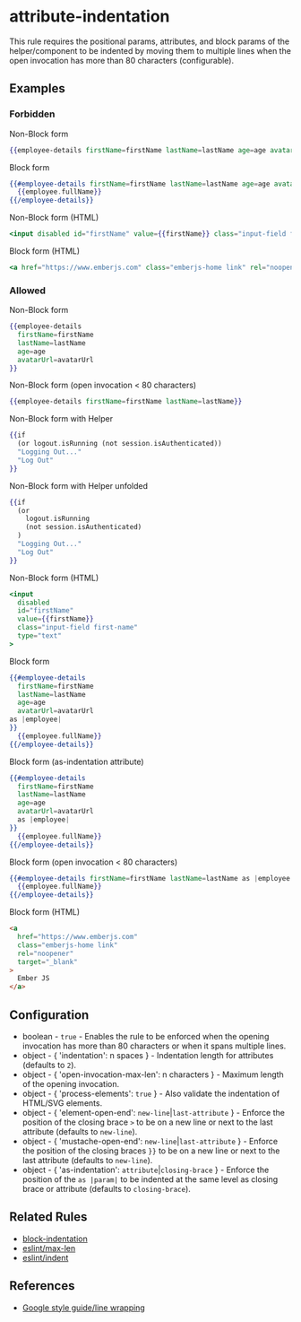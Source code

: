 # attribute-indentation

This rule requires the positional params, attributes, and block params of the helper/component to be indented by moving them to multiple lines when the open invocation has more than 80 characters (configurable).

## Examples

### Forbidden

Non-Block form

```hbs
{{employee-details firstName=firstName lastName=lastName age=age avatarUrl=avatarUrl}}
```

Block form

```hbs
{{#employee-details firstName=firstName lastName=lastName age=age avatarUrl=avatarUrl as |employee|}}
  {{employee.fullName}}
{{/employee-details}}
```

Non-Block form (HTML)

```hbs
<input disabled id="firstName" value={{firstName}} class="input-field first-name" type="text">
```

Block form (HTML)

```hbs
<a href="https://www.emberjs.com" class="emberjs-home link" rel="noopener" target="_blank">Ember JS</a>
```

### Allowed

Non-Block form

```hbs
{{employee-details
  firstName=firstName
  lastName=lastName
  age=age
  avatarUrl=avatarUrl
}}
```

Non-Block form (open invocation < 80 characters)

```hbs
{{employee-details firstName=firstName lastName=lastName}}
```

Non-Block form with Helper

```hbs
{{if
  (or logout.isRunning (not session.isAuthenticated))
  "Logging Out..."
  "Log Out"
}}
```

Non-Block form with Helper unfolded

```hbs
{{if
  (or
    logout.isRunning
    (not session.isAuthenticated)
  )
  "Logging Out..."
  "Log Out"
}}
```

Non-Block form (HTML)

```hbs
<input
  disabled
  id="firstName"
  value={{firstName}}
  class="input-field first-name"
  type="text"
>
```

Block form

```hbs
{{#employee-details
  firstName=firstName
  lastName=lastName
  age=age
  avatarUrl=avatarUrl
as |employee|
}}
  {{employee.fullName}}
{{/employee-details}}
```

Block form (as-indentation attribute)

```hbs
{{#employee-details
  firstName=firstName
  lastName=lastName
  age=age
  avatarUrl=avatarUrl
  as |employee|
}}
  {{employee.fullName}}
{{/employee-details}}
```

Block form (open invocation < 80 characters)

```hbs
{{#employee-details firstName=firstName lastName=lastName as |employee|}}
  {{employee.fullName}}
{{/employee-details}}
```

Block form (HTML)

```html
<a
  href="https://www.emberjs.com"
  class="emberjs-home link"
  rel="noopener"
  target="_blank"
>
  Ember JS
</a>
```

## Configuration

* boolean - `true` - Enables the rule to be enforced when the opening invocation has more than 80 characters or when it spans multiple lines.
* object - { 'indentation': n spaces } - Indentation length for attributes (defaults to `2`).
* object - { 'open-invocation-max-len': n characters } - Maximum length of the opening invocation.
* object - { 'process-elements': `true` } - Also validate the indentation of HTML/SVG elements.
* object - { 'element-open-end': `new-line`|`last-attribute` } - Enforce the position of the closing brace `>` to be on a new line or next to the last attribute (defaults to `new-line`).
* object - { 'mustache-open-end': `new-line`|`last-attribute` } - Enforce the position of the closing braces `}}` to be on a new line or next to the last attribute (defaults to `new-line`).
* object - { 'as-indentation': `attribute`|`closing-brace` } - Enforce the position of the `as |param|` to be indented at the same level as closing brace or attribute (defaults to `closing-brace`).

## Related Rules

* [block-indentation](block-indentation.md)
* [eslint/max-len](https://eslint.org/docs/rules/max-len)
* [eslint/indent](https://eslint.org/docs/rules/indent)

## References

* [Google style guide/line wrapping](https://google.github.io/styleguide/htmlcssguide.html#HTML_Line-Wrapping)
